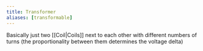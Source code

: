```yaml
---
title: Transformer
aliases: [transformable]
---
```


Basically just two [[Coil|Coils]] next to each other with different numbers of turns (the proportionality between them determines the voltage delta)